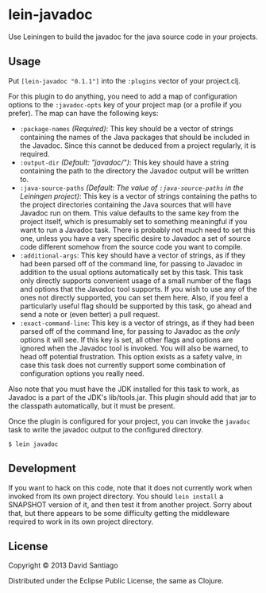 # lein-javadoc

Use Leiningen to build the javadoc for the java source code in your projects.

## Usage

Put `[lein-javadoc "0.1.1"]` into the `:plugins` vector of your project.clj.

For this plugin to do anything, you need to add a map of configuration
options to the `:javadoc-opts` key of your project map (or a profile
if you prefer). The map can have the following keys:

- `:package-names` *(Required)*: This key should be a vector of
  strings containing the names of the Java packages that should be
  included in the Javadoc. Since this cannot be deduced from a project
  regularly, it is required.
- `:output-dir` *(Default: "javadoc/")*: This key should have a string
  containing the path to the directory the Javadoc output will be
  written to.
- `:java-source-paths` *(Default: The value of `:java-source-paths` in
  the Leiningen project)*: This key is a vector of strings containing
  the paths to the project directories containing the Java sources
  that will have Javadoc run on them. This value defaults to the same
  key from the project itself, which is presumably set to something
  meaningful if you want to run a Javadoc task. There is probably not
  much need to set this one, unless you have a very specific desire to
  Javadoc a set of source code different somehow from the source code
  you want to compile.
- `:additional-args`: This key should have a vector of strings, as if
  they had been parsed off of the command line, for passing to Javadoc
  in addition to the usual options automatically set by this
  task. This task only directly supports convenient usage of a small
  number of the flags and options that the Javadoc tool supports. If
  you wish to use any of the ones not directly supported, you can set
  them here. Also, if you feel a particularly useful flag should be
  supported by this task, go ahead and send a note or (even better) a
  pull request.
- `:exact-command-line`: This key is a vector of strings, as if they
  had been parsed off of the command line, for passing to Javadoc as
  the *only* options it will see. If this key is set, all other flags
  and options are ignored when the Javadoc tool is invoked. You will
  also be warned, to head off potential frustration. This option
  exists as a safety valve, in case this task does not currently
  support some combination of configuration options you really need.

Also note that you must have the JDK installed for this task to work,
as Javadoc is a part of the JDK's lib/tools.jar. This plugin should
add that jar to the classpath automatically, but it must be present.

Once the plugin is configured for your project, you can invoke the
`javadoc` task to write the javadoc output to the configured
directory.

    $ lein javadoc
    
## Development

If you want to hack on this code, note that it does not currently work
when invoked from its own project directory. You should `lein install`
a SNAPSHOT version of it, and then test it from another project. Sorry
about that, but there appears to be some difficulty getting the
middleware required to work in its own project directory.

## License

Copyright © 2013 David Santiago

Distributed under the Eclipse Public License, the same as Clojure.
